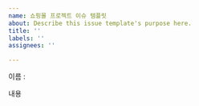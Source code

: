 ```yaml
---
name: 쇼핑몰 프로젝트 이슈 템플릿
about: Describe this issue template's purpose here.
title: ''
labels: ''
assignees: ''

---
```


이름 : 

내용

